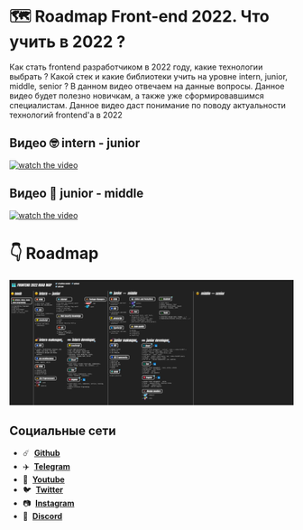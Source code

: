 # 🗺️ Roadmap Front-end 2022. Что учить в 2022 ?

Как стать frontend разработчиком в 2022 году, какие технологии выбрать ? Какой стек и какие библиотеки учить на уровне intern, junior, middle, senior ? В данном видео отвечаем на данные вопросы. Данное видео будет полезно новичкам, а также уже сформировавшимся специалистам. Данное видео даст понимание по поводу актуальности технологий frontend'а в 2022

## Видео 🤓 intern - junior

[![watch the video](https://img.youtube.com/vi/bNM9TFsSJHA/maxresdefault.jpg)](https://youtu.be/bNM9TFsSJHA)

## Видео 🤖 junior - middle

[![watch the video](https://img.youtube.com/vi/XOGmPtEKn7c/maxresdefault.jpg)](https://youtu.be/XOGmPtEKn7c)

# 👇 Roadmap

![🗺️ Roadmap Front-end 2022](./roadmap2022.jpg)

## Социальные сети

- :comet: &nbsp;**[Github](https://github.com/debabin)**
- :airplane: &nbsp;**[Telegram](https://t.me/techdnevnik)**
- :popcorn: &nbsp;**[Youtube](https://www.youtube.com/channel/UCYimO7BCUwdGiaCXlwG-rLw)**
- :bird: &nbsp;**[Twitter](https://twitter.com/db_dzo)**
- :camera: &nbsp;**[Instagram](https://www.instagram.com/db_babin/)**
- :robot: &nbsp;**[Discord](https://discordapp.com/users/181376683046076416/)**
